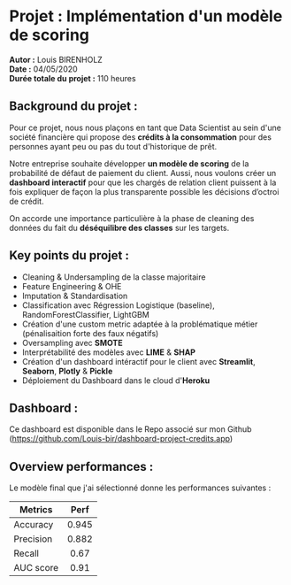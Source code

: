 # Projet : Implémentation d'un modèle de scoring 

**Autor :** Louis BIRENHOLZ  
**Date :** 04/05/2020  
**Durée totale du projet :** 110 heures  

## Background du projet :

Pour ce projet, nous nous plaçons en tant que Data Scientist au sein d'une société financière qui propose des **crédits à la consommation** pour des personnes ayant peu ou pas du tout d'historique de prêt.

Notre entreprise souhaite développer **un modèle de scoring** de la probabilité de défaut de paiement du client. Aussi, nous voulons créer un **dashboard interactif** pour que les chargés de relation client puissent à la fois expliquer de façon la plus transparente possible les décisions d’octroi de crédit.

On accorde une importance particulière à la phase de cleaning des données du fait du **déséquilibre des classes** sur les targets.

## Key points du projet :

- Cleaning & Undersampling de la classe majoritaire 
- Feature Engineering & OHE
- Imputation & Standardisation
- Classification avec Régression Logistique (baseline), RandomForestClassifier, LightGBM 
- Création d'une custom metric adaptée à la problématique métier (pénalisaition forte des faux négatifs)
- Oversampling avec **SMOTE**
- Interprétabilité des modèles avec **LIME** & **SHAP**
- Création d'un dashboard intéractif pour le client avec **Streamlit**, **Seaborn**, **Plotly** & **Pickle**  
- Déploiement du Dashboard dans le cloud d'**Heroku**  

## Dashboard :

Ce dashboard est disponible dans le Repo associé sur mon Github (https://github.com/Louis-bir/dashboard-project-credits.app)

## Overview performances :

Le modèle final que j'ai sélectionné donne les performances suivantes :

| Metrics        | Perf         |
| ------------- |:-------------:|
| Accuracy      | 0.945         | 
| Precision     | 0.882         |
| Recall        | 0.67          |  
| AUC score     |  0.91         |
